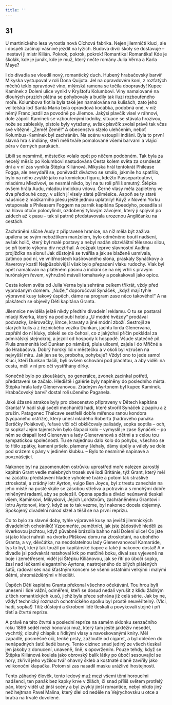 ```yaml
---
title: ''
---
```


## 31

U martinického lesa vyrostla nová Cíchová fabrika. Nejen jilemničtí kluci, ale i dospělí začínají vášnivě jezdit na lyžích. Budova dívčí školy se dostavuje – nestaví ji mistr Kilián. Pokrok, pokrok, pokrok! Romantika! Romantika! Kde je školák, kde je junák, kde je muž, který nečte romány Julia Věrna a Karla Maye?

I do divadla se vloudil nový, romantický duch. Hubený hrabačovský barvíř Mikyska vystupoval v roli Dona Quijota. Jel na opravdovém koni, z rozťatých měchů teklo opravdové víno, mlýnská ramena se točila doopravdy! Kupec Kamínek z Dolení ulice vynikl v Kryštofu Kolumbovi. Vlny namalované na dlouhých pruzích plátna se pohybovaly a budily tak iluzi rozbouřeného moře. Kolumbova flotila byla také jen namalována na kulisách, zato jeho velitelská loď Santa Maria byla opravdová kocábka, podobná oné, v níž němý Franc jezdil za povodně po Jilemce. Jakýsi plavčík visel v ráhnoví, dole zápolil Kamínek se vzbouřenými lodníky, situace se stávala hrozivou, nože se zableskly, pistole byly vytaženy, avšak plavčík zvolal právě tak včas své vítězné: „Země! Země!“ A obecenstvo slzelo ulehčením, neboť Kolumbus-Kamínek byl zachráněn. Na scénu vstoupili indiáni. Byla to první slavná hra s indiány, kteří měli tváře pomalované všemi barvami a vlající péra v černých parukách.

Líbili se nesmírně, městečko volalo opět po něčem podobném. Tak byla za necelý měsíc po Kolumbovi nastudována Cesta kolem světa za osmdesát dní a v ní zas vynikla Štěpka Kiliánová. Mikyska hrál tentokrát Philease Fogga, ale nevydařil se, poněvadž diváctvo se smálo, jakmile ho spatřilo, bylo na něho zvyklé jako na komickou figuru, kdežto Passepartoutovi, mladému Mlezivovi, se nesmál nikdo, byl na tu roli příliš smutný. Štěpka ovšem hrála Audu, mladou indickou vdovu. Černé vlasy měla zapleteny ve dva předlouhé copy, v uších jí visely zlaté půlměsíce. Aspoň se ty staré náušnice z maškarního plesu ještě jednou uplatnily! Když v Novém Yorku vstupovala s Phileasem Foggem na parník kapitána Speedyho, posadila si na hlavu otcův polocylindr, ozdobený tylovým závojem, který jí splýval po zádech až k pasu – tak si patrně představovala urozenou Angličanku na cestách.

Zachránění sličné Audy z připravené hranice, na níž měla být zaživa upálena se svým nebožtíkem manželem, bylo odměněno bouří nadšení, avšak holič, který byl malé postavy a nebyl nadán obzvláštní tělesnou silou, se při tomto výkonu div neztrhal. A cožpak teprve slavnostní Audina projížďka na slonu! Jak důstojně se tvářila a jak se blaženě usmívala, zatímco pod ní, ve vnitřnostech kašírovaného slona, praskaly Synáčkovy a Xaverovy kosti! Nejpůsobivější však bylo přepadení vlaku rudochy. Vlak byl opět namalován na plátěném pásmu a indiáni se na něj vrhli s pravým hurónským řevem, výhružně mávali tomahavky a poskakovali jako opice.

Cesta kolem světa od Julia Verna byla sehrána celkem třikrát, vždy před vyprodaným domem. „Nuže,“ doporučoval Synáček, „když mají tyhle výpravné kusy takový úspěch, dáme na program zase něco takového!“ A na plakátech se objevily Děti kapitána Granta.

Jilemnice neviděla ještě nikdy předtím divadelní reklamu. O tu se postaral mladý Kverka, který na podloubí hotelu „U modré hvězdy“ prodával podvazky, šněrovačky, límce, kravaty a jiné módní zboží. Sestrojil ze starých kulis a z řeznického vozíku Dunkan, jachtu lorda Glenervana, zapřáhl do ní kluky, oblekl se do čehosi, co z jakýchsi příčin pokládal za admirálský stejnokroj, a jezdil od hospody k hospodě. Všude statečně pil. Plula znamenitá loď Dunkan po náměstí, plula ulicemi, zajela i do Mříčné a do Hrabačova. Dobrý horský lid v městečku a v okolí byl vzrušen na nejvyšší míru. Jak jen se to, proboha, pohybuje? Vždyť ono to jede samo! Kluci, kteří Dunkan tlačili, byli ovšem schováni pod plachtou, a aby viděli na cestu, měli v ní pro oči vystříhány dírky.

Konečně bylo po zkouškách, po generálce, zvonek zacinkal potřetí, představení se začalo. Hlediště i galérie byly naplněny do posledního místa. Štěpka hrála lady Glenervanovou. Zrádným Ayrtonem byl kupec Kamínek. Hrabačovský barvíř dostal roli učeného Paganela.

Jaké úžasné atrakce byly pro obecenstvo připraveny v Dětech kapitána Granta! V hadí sluji syčeli mechaničtí hadi, které stvořil Synáček z papíru a z pružin. Patagonec Thalcave sestřelil dobře mířenou ranou kondora (vycpaného ostříže), který unesl mladého Roberta (hadrového panáka Bertičky Polákové), řeřavé vlčí oči obkličovaly palisády, sopka soptila – och, ta sopka! Jejím tajemstvím bylo šlapací kolo – vymyslil je zase Synáček – po něm se drápali lord Glenervan a lady Glenervanová s dětmi a s celou tou sympatickou společností. Tu se najednou dalo kolo do pohybu, všechno se to řítilo zpátky, kamení pršelo, plameny šlehaly, dámy úpěly a válely se dole pod srázem s pány v jediném klubku. – Bylo to nesmírně napínavé a povznášející.

Nakonec byl na zapomenutém ostrůvku uprostřed moře nalezen zarostlý kapitán Grant vedle malebných trosek své lodi Británie, týž Grant, který měl na začátku představení hladce vyholené tváře a potom tak strašlivě ztroskotal, a zrádný lotr Ayrton, vulgo Ben Joyce, byl z trestu zanechán na jeho místě na pusté skále se zásobou střeliva a potravin a s mnohými dobře míněnými radami, aby se polepšil. Opona spadla a diváci neúnavně tleskali všem, Kamínkovi, Mikyskovi, Jejich Lordstvům, zachráněnému Grantovi i lotru Ayrtonovi, který, když se to tak vezme, byl nakonec docela dojemný. Spokojený divadelní národ slzel a těšil se na první reprízu.

Co to bylo za slavné doby, tyhle výpravné kusy na jevišti jilemnických divadelních ochotníků! Vzpomeňte, pamětníci, jak jste žádostivě hleděli za Kverkovou jachtou, když půvabně brázdila bahno naší Dolení ulice! Co jste si jako kluci nahráli na dvorku Plíškova domu na ztroskotání, na ubohého Granta, a vy, děvčátka, na neodolatelnou lady Glenervanovou! Kamaráde, tys to byl, který tak toužil po kapitánské čapce a také ji nakonec dostal! A v divadle jsi podvakrát natahoval krk po matčině boku, díval ses vyjeveně na boje i zemětřesení, viděl jsi Štěpku Kiliánovou, jak se řítí po úbočí sopky, žasl nad léčkami elegantního Ayrtona, nastrojeného do bílých plátěných šatů, radoval ses nad šťastným koncem se všemi ostatními velkými i malými dětmi, shromážděnými v hledišti.

Úspěch Dětí kapitána Granta překonal všechno očekávání. Tou hrou byli uneseni i lidé vážní, odměření, kteří se dosud nedali vyrušit z klidu žádným z těch romantických kusů, jichž byla přece sehrána již celá série. Jak by ne, vždyť technický rozmach ochotnického spolku byl prostě neuvěřitelný. (Vlci, hadi, sopka!) Titíž důstojní a škrobení lidé tleskali a povykovali stejně i při třetí a čtvrté repríze.

A právě na této čtvrté a poslední repríze na samém sklonku senzačního roku 1899 seděl mezi honorací muž, který tam ještě jaktěživ neseděl, vychrtlý, dlouhý chlapík s řídkými vlasy a navoskovanými kníry. Měl zapadlé, posměšné oči, tenké prsty, zažloutlé od cigaret, a byl oblečen do nenápadných šatů šedé barvy. Tento cizinec snad jediný ze všech tleskal jen jakoby z donucení, unaveně, líně, s opovržením. Pouze tehdy, když se Štěpka Kiliánová koulela jako obrovský balík látky po úbočí sesouvající se hory, zkřivil jeho vyžilou tvář ohavný škleb a kostnaté dlaně zavířily jako velikonoční klapačka. Potom si zas nasadil masku urážlivé lhostejnosti.

Tento záhadný člověk, tento ledový muž mezi všemi těmi horoucími nadšenci, ten panák bez kapky krve v žilách, či snad příliš světem protřelý pán, který viděl už jinší scény a byl zvyklý jinší romantice, nebyl nikdo jiný než hejtman Pavel Malina, který dlel od neděle na Vejrychovsku u otce a bratra na trvalé dovolené.
